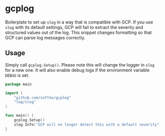 # gcplog
Boilerplate to set up `slog` in a way that is compatible with GCP. If you use `slog` with its default settings,
GCP will fail to extract the severity and structured values out of the log. This snippet changes formatting
so that GCP can parse log messages correctly.

## Usage
Simply call `gcplog.Setup()`. Please note this will change the logger in `slog` for a new one. It will also
enable debug logs if the environment variable `DEBUG` is set.

```go
package main

import (
	"github.com/zoftko/gcplog"
	"log/slog"
)

func main() {
	gcplog.Setup()
	slog.Info("GCP will no longer detect this with a default severity", "random-key", "Will be parsed as well")
}
```
